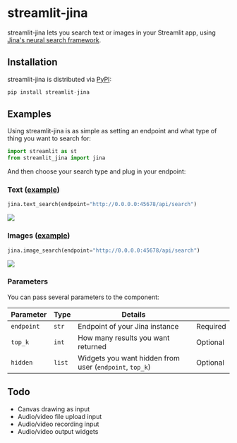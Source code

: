 # streamlit-jina

<!--
![Python package](https://github.com/randyzwitch/streamlit-jina/workflows/Python%20package/badge.svg)

[![Open in Streamlit](https://static.streamlit.io/badges/streamlit_badge_black_white.svg)](https://share.streamlit.io/randyzwitch/streamlit-jina/examples/streamlit_app.py)
-->

streamlit-jina lets you search text or images in your Streamlit app, using [Jina's neural search framework](https://github.com/jina-ai/jina/).

## Installation

streamlit-jina is distributed via [PyPI](https://pypi.org/project/streamlit-jina/):

```python
pip install streamlit-jina
```

## Examples

Using streamlit-jina is as simple as setting an endpoint and what type of thing you want to search for:

```python
import streamlit as st
from streamlit_jina import jina
```

And then choose your search type and plug in your endpoint:

### Text ([example](https://github.com/jina-ai/streamlit-jina/blob/main/examples/jina_text.py))

```python
jina.text_search(endpoint="http://0.0.0.0:45678/api/search")
```

![](https://github.com/jina-ai/streamlit-jina/raw/main/.github/images/text.gif)

### Images ([example]())

```python
jina.image_search(endpoint="http://0.0.0.0:45678/api/search")
```

![](https://github.com/jina-ai/streamlit-jina/raw/main/.github/images/images.gif)

### Parameters

You can pass several parameters to the component:

| Parameter  | Type   | Details                                                 |          |
| ---        | ---    | ---                                                     | ---      |
| `endpoint` | `str`  | Endpoint of your Jina instance                          | Required |
| `top_k`    | `int`  | How many results you want returned                      | Optional |
| `hidden`   | `list` | Widgets you want hidden from user (`endpoint`, `top_k`) | Optional |

## Todo

- Canvas drawing as input
- Audio/video file upload input
- Audio/video recording input
- Audio/video output widgets
